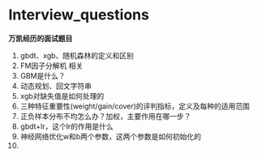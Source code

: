 # Interview_questions
**万凯经历的面试题目**

1. gbdt、xgb、随机森林的定义和区别
2. FM因子分解机 相关
3. GBM是什么？
4. 动态规划、回文字符串
5. xgb对缺失值是如何处理的
6. 三种特征重要性(weight/gain/cover)的评判指标，定义及每种的适用范围
7. 正负样本分布不均怎么办？加权，主要作用在哪一步？
8. gbdt+lr，这个lr的作用是什么
9. 神经网络优化w和b两个参数，这两个参数是如何初始化的
10. 
